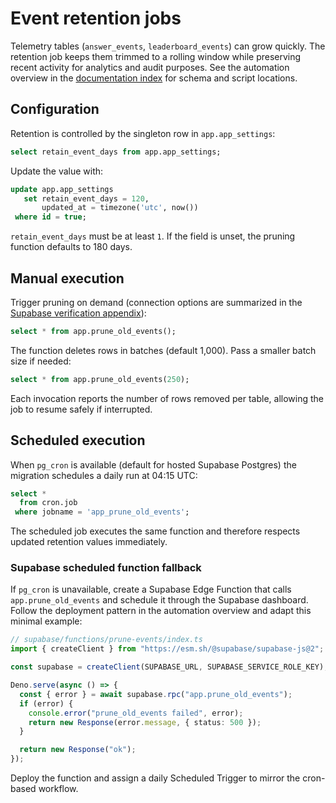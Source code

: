 # Event retention jobs

Telemetry tables (`answer_events`, `leaderboard_events`) can grow quickly. The retention job keeps them trimmed to a rolling window while preserving recent activity for analytics and audit purposes. See the automation overview in the [documentation index](../README.md) for schema and script locations.

## Configuration

Retention is controlled by the singleton row in `app.app_settings`:

```sql
select retain_event_days from app.app_settings;
```

Update the value with:

```sql
update app.app_settings
   set retain_event_days = 120,
       updated_at = timezone('utc', now())
 where id = true;
```

`retain_event_days` must be at least `1`. If the field is unset, the pruning function defaults to 180 days.

## Manual execution

Trigger pruning on demand (connection options are summarized in the [Supabase verification appendix](./supabase-verification.md)):

```sql
select * from app.prune_old_events();
```

The function deletes rows in batches (default 1,000). Pass a smaller batch size if needed:

```sql
select * from app.prune_old_events(250);
```

Each invocation reports the number of rows removed per table, allowing the job to resume safely if interrupted.

## Scheduled execution

When `pg_cron` is available (default for hosted Supabase Postgres) the migration schedules a daily run at 04:15 UTC:

```sql
select *
  from cron.job
 where jobname = 'app_prune_old_events';
```

The scheduled job executes the same function and therefore respects updated retention values immediately.

### Supabase scheduled function fallback

If `pg_cron` is unavailable, create a Supabase Edge Function that calls `app.prune_old_events` and schedule it through the Supabase dashboard. Follow the deployment pattern in the automation overview and adapt this minimal example:

```ts
// supabase/functions/prune-events/index.ts
import { createClient } from "https://esm.sh/@supabase/supabase-js@2";

const supabase = createClient(SUPABASE_URL, SUPABASE_SERVICE_ROLE_KEY);

Deno.serve(async () => {
  const { error } = await supabase.rpc("app.prune_old_events");
  if (error) {
    console.error("prune_old_events failed", error);
    return new Response(error.message, { status: 500 });
  }

  return new Response("ok");
});
```

Deploy the function and assign a daily Scheduled Trigger to mirror the cron-based workflow.

